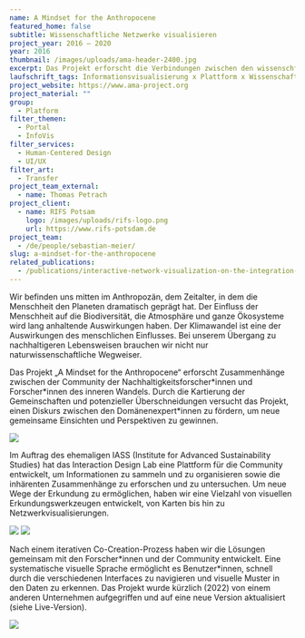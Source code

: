 ```yaml
---
name: A Mindset for the Anthropocene
featured_home: false
subtitle: Wissenschaftliche Netzwerke visualisieren
project_year: 2016 – 2020
year: 2016
thumbnail: /images/uploads/ama-header-2400.jpg
excerpt: Das Projekt erforscht die Verbindungen zwischen den wissenschftlichen Gruppen der Nachhaltigkeitsforscher*innen und den Forscher*innen aus dem Bereich des "Inner Change"
laufschrift_tags: Informationsvisualisierung x Plattform x Wissenschaftskommunikation
project_website: https://www.ama-project.org
project_material: ""
group:
  - Platform
filter_themen:
  - Portal
  - InfoVis
filter_services:
  - Human-Centered Design
  - UI/UX
filter_art:
  - Transfer
project_team_external:
  - name: Thomas Petrach
project_client:
  - name: RIFS Potsam
    logo: /images/uploads/rifs-logo.png
    url: https://www.rifs-potsdam.de
project_team:
  - /de/people/sebastian-meier/
slug: a-mindset-for-the-anthropocene
related_publications:
  - /publications/interactive-network-visualization-on-the-integration-of-mindsets-and-sustainability–creating-conditions-for-emergence-through-a-relational-narrative/
---
```

Wir befinden uns mitten im Anthropozän, dem Zeitalter, in dem die Menschheit den Planeten dramatisch geprägt hat. Der Einfluss der Menschheit auf die Biodiversität, die Atmosphäre und ganze Ökosysteme wird lang anhaltende Auswirkungen haben. Der Klimawandel ist eine der Auswirkungen des menschlichen Einflusses. Bei unserem Übergang zu nachhaltigeren Lebensweisen brauchen wir nicht nur naturwissenschaftliche Wegweiser.

Das Projekt „A Mindset for the Anthropocene“ erforscht Zusammenhänge zwischen der Community der Nachhaltigkeitsforscher\*innen und Forscher\*innen des inneren Wandels. Durch die Kartierung der Gemeinschaften und potenzieller Überschneidungen versucht das Projekt, einen Diskurs zwischen den Domänenexpert\*innen zu fördern, um neue gemeinsame Einsichten und Perspektiven zu gewinnen.

![](/images/uploads/ama-3-1400.jpg)

Im Auftrag des ehemaligen IASS (Institute for Advanced Sustainability Studies) hat das Interaction Design Lab eine Plattform für die Community entwickelt, um Informationen zu sammeln und zu organisieren sowie die inhärenten Zusammenhänge zu erforschen und zu untersuchen. Um neue Wege der Erkundung zu ermöglichen, haben wir eine Vielzahl von visuellen Erkundungswerkzeugen entwickelt, von Karten bis hin zu Netzwerkvisualisierungen.
<br />

![](/images/uploads/ama-2-2400.jpg)
![](/images/uploads/ama-1-1400.jpg)

Nach einem iterativen Co-Creation-Prozess haben wir die Lösungen gemeinsam mit den Forscher\*innen und der Community entwickelt. Eine systematische visuelle Sprache ermöglicht es Benutzer\*innen, schnell durch die verschiedenen Interfaces zu navigieren und visuelle Muster in den Daten zu erkennen. Das Projekt wurde kürzlich (2022) von einem anderen Unternehmen aufgegriffen und auf eine neue Version aktualisiert (siehe Live-Version).

![](/images/uploads/ama-4-2400.jpg)